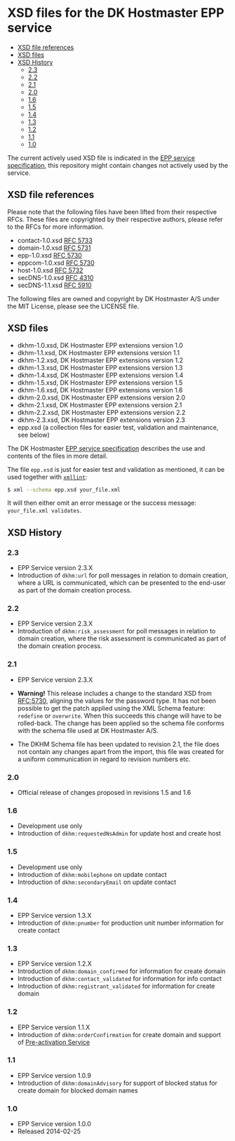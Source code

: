 # XSD files for the DK Hostmaster EPP service

<!-- MarkdownTOC levels: [1,2,3,4] -->

- [XSD file references](#xsd-file-references)
- [XSD files](#xsd-files)
- [XSD History](#xsd-history)
	- [2.3](#23)
	- [2.2](#22)
	- [2.1](#21)
	- [2.0](#20)
	- [1.6](#16)
	- [1.5](#15)
	- [1.4](#14)
	- [1.3](#13)
	- [1.2](#12)
	- [1.1](#11)
	- [1.0](#10)

<!-- /MarkdownTOC -->

The current actively used XSD file is indicated in the [EPP service specification](https://github.com/DK-Hostmaster/epp-service-specification), this repository might contain changes not actively used by the service.

<a name="xsd-file-references"></a>
<a id="xsd-file-references"></a>
## XSD file references

Please note that the following files have been lifted from their respective RFCs. These files are copyrighted 
by their respective authors, please refer to the RFCs for more information.

* contact-1.0.xsd [RFC 5733](http://datatracker.ietf.org/doc/rfc5733/)
* domain-1.0.xsd [RFC 5731](http://datatracker.ietf.org/doc/rfc5731/)
* epp-1.0.xsd [RFC 5730](http://datatracker.ietf.org/doc/rfc5730/)
* eppcom-1.0.xsd [RFC 5730](http://datatracker.ietf.org/doc/rfc5730/)
* host-1.0.xsd [RFC 5732](http://datatracker.ietf.org/doc/rfc5732/)
* secDNS-1.0.xsd [RFC 4310](http://datatracker.ietf.org/doc/rfc4310/)
* secDNS-1.1.xsd [RFC 5910](http://datatracker.ietf.org/doc/rfc5910/)

The following files are owned and copyright by DK Hostmaster A/S under the MIT License, please see the LICENSE file.

<a name="xsd-files"></a>
<a id="xsd-files"></a>
## XSD files

* dkhm-1.0.xsd, DK Hostmaster EPP extensions version 1.0
* dkhm-1.1.xsd, DK Hostmaster EPP extensions version 1.1
* dkhm-1.2.xsd, DK Hostmaster EPP extensions version 1.2
* dkhm-1.3.xsd, DK Hostmaster EPP extensions version 1.3
* dkhm-1.4.xsd, DK Hostmaster EPP extensions version 1.4
* dkhm-1.5.xsd, DK Hostmaster EPP extensions version 1.5
* dkhm-1.6.xsd, DK Hostmaster EPP extensions version 1.6
* dkhm-2.0.xsd, DK Hostmaster EPP extensions version 2.0
* dkhm-2.1.xsd, DK Hostmaster EPP extensions version 2.1
* dkhm-2.2.xsd, DK Hostmaster EPP extensions version 2.2
* dkhm-2.3.xsd, DK Hostmaster EPP extensions version 2.3
* epp.xsd (a collection files for easier test, validation and maintenance, see below)

The DK Hostmaster [EPP service specification](https://github.com/DK-Hostmaster/epp-service-specification) describes the use and contents of the files in more detail.

The file `epp.xsd` is just for easier test and validation as mentioned, it can be used together with [`xmllint`](http://xmlsoft.org/xmllint.html):

```bash
$ xml --schema epp.xsd your_file.xml
```
It will then either omit an error message or the success message: `your_file.xml validates`.

<a name="xsd-history"></a>
<a id="xsd-history"></a>
## XSD History

<a id="23"></a>
### 2.3

- EPP Service version 2.3.X
- Introduction of `dkhm:url` for poll messages in relation to domain creation, where a URL is communicated, which can be presented to the end-user as part of the domain creation process.

<a id="22"></a>
### 2.2

- EPP Service version 2.3.X
- Introduction of `dkhm:risk_assessment` for poll messages in relation to domain creation, where the risk assessment is communicated as part of the domain creation process.

<a id="21"></a>
### 2.1

- EPP Service version 2.3.X
- **Warning!** This release includes a change to the standard XSD from [RFC:5730](https://tools.ietf.org/html/rfc5730), aligning the values for the password type. It has not been possible to get the patch applied using the XML Schema feature: `redefine` or `overwrite`. When this succeeds this change will have to be rolled-back. The change has been applied so the schema file conforms with the schema file used at DK Hostmaster A/S.

- The DKHM Schema file has been updated to revision 2.1, the file does not contain any changes apart from the import, this file was created for a uniform communication in regard to revision numbers etc.

<a id="20"></a>
### 2.0

- Official release of changes proposed in revisions 1.5 and 1.6

<a id="16"></a>
### 1.6

- Development use only
- Introduction of `dkhm:requestedNsAdmin` for update host and create host

<a id="15"></a>
### 1.5

- Development use only
- Introduction of `dkhm:mobilephone` on update contact
- Introduction of `dkhm:secondaryEmail` on update contact

<a id="14"></a>
### 1.4

- EPP Service version 1.3.X
- Introduction of `dkhm:pnumber` for production unit number information for create contact

<a id="13"></a>
### 1.3

- EPP Service version 1.2.X
- Introduction of `dkhm:domain_confirmed` for information for create domain
- Introduction of `dkhm:contact_validated` for information for info contact
- Introduction of `dkhm:registrant_validated` for information for create domain

<a id="12"></a>
### 1.2

- EPP Service version 1.1.X
- Introduction of `dkhm:orderConfirmation` for create domain and support of [Pre-activation Service](#pre-activation-service)

<a id="11"></a>
### 1.1

- EPP Service version 1.0.9
- Introduction of `dkhm:domainAdvisory` for support of blocked status for create domain for blocked domain names

<a id="10"></a>
### 1.0

- EPP Service version 1.0.0
- Released 2014-02-25
